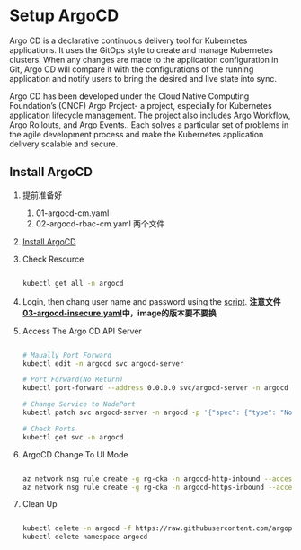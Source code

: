 # Setup ArgoCD 
Argo CD is a declarative continuous delivery tool for Kubernetes applications. It uses the GitOps style to create and manage Kubernetes clusters. When any changes are made to the application configuration in Git, Argo CD will compare it with the configurations of the running application and notify users to bring the desired and live state into sync.

Argo CD has been developed under the Cloud Native Computing Foundation’s (CNCF) Argo Project- a project, especially for Kubernetes application lifecycle management. The project also includes Argo Workflow, Argo Rollouts, and Argo Events.. Each solves a particular set of problems in the agile development process and make the Kubernetes application delivery scalable and secure.

## Install ArgoCD
1. 提前准备好
    1. 01-argocd-cm.yaml
    1. 02-argocd-rbac-cm.yaml
    两个文件


1. [Install ArgoCD](./script/01-argocd-install.sh)


1. Check Resource
    ```sh
    
    kubectl get all -n argocd
    ```


1. Login, then chang user name and password using the [script](./script/02-argocd-account.sh). **注意文件[03-argocd-insecure.yaml](./yaml/03-argocd-insecure.yaml)中，image的版本要不要换**


1. Access The Argo CD API Server

    ```sh

    # Maually Port Forward
    kubectl edit -n argocd svc argocd-server

    # Port Forward(No Return)
    kubectl port-forward --address 0.0.0.0 svc/argocd-server -n argocd 8080:443 &

    # Change Service to NodePort
    kubectl patch svc argocd-server -n argocd -p '{"spec": {"type": "NodePort"}}' 

    # Check Ports
    kubectl get svc -n argocd

    ```


1. ArgoCD Change To UI Mode
    ```sh

    az network nsg rule create -g rg-cka -n argocd-http-inbound --access allow --destination-address-prefixes '*' --destination-port-range <NodePort> --direction inbound --nsg-name cka-nsg --protocol '*' --source-address-prefixes '*' --source-port-range '*' --priority 1002
    az network nsg rule create -g rg-cka -n argocd-https-inbound --access allow --destination-address-prefixes '*' --destination-port-range <NodePort> --direction inbound --nsg-name cka-nsg --protocol '*' --source-address-prefixes '*' --source-port-range '*' --priority 1003
    ```


1. Clean Up
    ```sh

    kubectl delete -n argocd -f https://raw.githubusercontent.com/argoproj/argo-cd/stable/manifests/install.yaml
    kubectl delete namespace argocd
    ```
